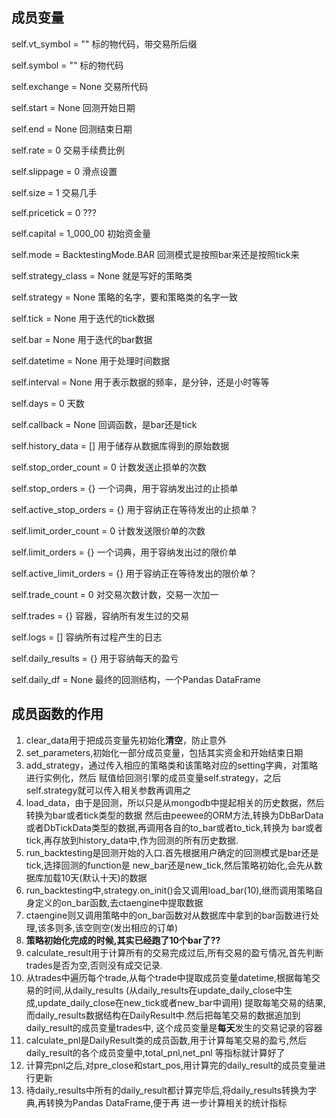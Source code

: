 ## 成员变量        
self.vt_symbol = ""  标的物代码，带交易所后缀

self.symbol = ""  标的物代码

self.exchange = None  交易所代码

self.start = None  回测开始日期

self.end = None  回测结束日期

self.rate = 0  交易手续费比例

self.slippage = 0  滑点设置

self.size = 1  交易几手

self.pricetick = 0  ???

self.capital = 1_000_00  初始资金量

self.mode = BacktestingMode.BAR  回测模式是按照bar来还是按照tick来

self.strategy_class = None  就是写好的策略类

self.strategy = None  策略的名字，要和策略类的名字一致

self.tick = None  用于迭代的tick数据

self.bar = None  用于迭代的bar数据

self.datetime = None  用于处理时间数据

self.interval = None  用于表示数据的频率，是分钟，还是小时等等

self.days = 0  天数

self.callback = None  回调函数，是bar还是tick

self.history_data = []  用于储存从数据库得到的原始数据

self.stop_order_count = 0  计数发送止损单的次数

self.stop_orders = {}  一个词典，用于容纳发出过的止损单

self.active_stop_orders = {}  用于容纳正在等待发出的止损单？

self.limit_order_count = 0  计数发送限价单的次数

self.limit_orders = {}  一个词典，用于容纳发出过的限价单

self.active_limit_orders = {}  用于容纳正在等待发出的限价单？

self.trade_count = 0  对交易次数计数，交易一次加一

self.trades = {}  容器，容纳所有发生过的交易

self.logs = []  容纳所有过程产生的日志

self.daily_results = {}  用于容纳每天的盈亏

self.daily_df = None  最终的回测结构，一个Pandas DataFrame
## 成员函数的作用
1. clear_data用于把成员变量先初始化**清空**，防止意外
2. set_parameters,初始化一部分成员变量，包括其实资金和开始结束日期
3. add_strategy，通过传入相应的策略类和该策略对应的setting字典，对策略进行实例化，然后
赋值给回测引擎的成员变量self.strategy，之后self.strategy就可以传入相关参数再调用之
4. load_data，由于是回测，所以只是从mongodb中提起相关的历史数据，然后转换为bar或者tick类型的数据
然后由peewee的ORM方法,转换为DbBarData或者DbTickData类型的数据,再调用各自的to_bar或者to_tick,转换为
bar或者tick,再存放到history_data中,作为回测的所有历史数据.
5. run_backtesting是回测开始的入口.首先根据用户确定的回测模式是bar还是tick,选择回测的function是
new_bar还是new_tick,然后策略初始化,会先从数据库加载10天(默认十天)的数据
6. run_backtesting中,strategy.on_init()会又调用load_bar(10),继而调用策略自身定义的on_bar函数,去ctaengine中提取数据
7. ctaengine则又调用策略中的on_bar函数对从数据库中拿到的bar函数进行处理,该多则多,该空则空(发出相应的订单)
8. **策略初始化完成的时候,其实已经跑了10个bar了??**
9. calculate_result用于计算所有的交易完成过后,所有交易的盈亏情况,首先判断trades是否为空,否则没有成交记录.
10. 从trades中遍历每个trade,从每个trade中提取成员变量datetime,根据每笔交易的时间,从daily_results
(从daily_results在update_daily_close中生成,update_daily_close在new_tick或者new_bar中调用)
提取每笔交易的结果,而daily_results数据结构在DailyResult中.然后把每笔交易的数据追加到daily_result的成员变量trades中,
这个成员变量是**每天**发生的交易记录的容器
11. calculate_pnl是DailyResult类的成员函数,用于计算每笔交易的盈亏,然后daily_result的各个成员变量中,total_pnl,net_pnl
等指标就计算好了
12. 计算完pnl之后,对pre_close和start_pos,用计算完的daily_result的成员变量进行更新
13. 待daily_results中所有的daily_result都计算完毕后,将daily_results转换为字典,再转换为Pandas DataFrame,便于再
进一步计算相关的统计指标